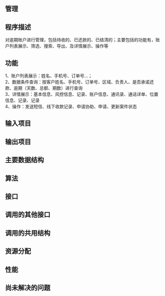 
## 管理
## 程序描述
  对逾期账户进行管理，包括待收的、已还款的、已结清的；主要包括的功能有，账户列表展示、筛选、搜索、导出、及详情展示、操作等
## 功能
  1、账户列表展示：姓名、手机号、订单号...；<br>
  2、数据条件查询：按客户姓名、手机号、订单号、区域、负责人、是否承诺还款、逾期（天数、总额、期数）进行查询<br>
  3、详情展示：基本信息、风控信息、记录、账户信息、通讯录、通话详单、位置信息、记录、记录<br>
  4、操作：发送短信、线下收款记录、申请协助、申请、更新案件状态<br>
## 输入项目
## 输出项目
## 主要数据结构
## 算法
## 接口
<!-- [filename](../sr/app.js ':include' ) -->
## 调用的其他接口
## 调用的共用结构
## 资源分配
## 性能
## 尚未解决的问题



